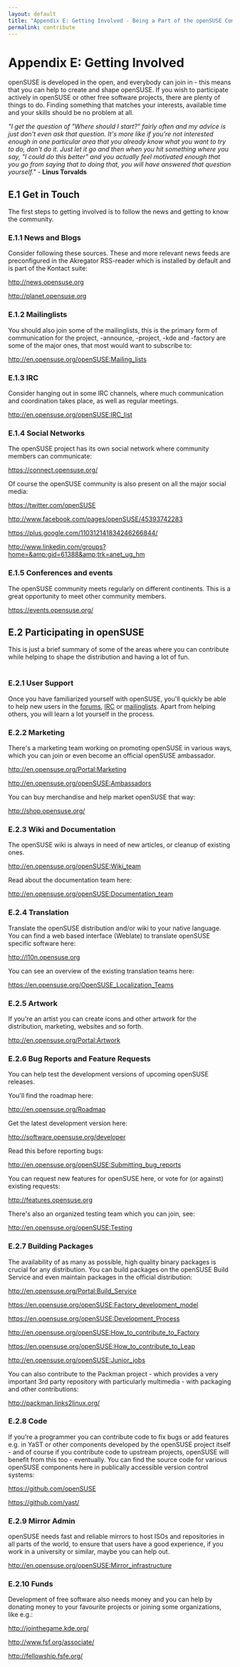 ```yaml
---
layout: default
title: "Appendix E: Getting Involved - Being a Part of the openSUSE Community and How to Contribute"
permalink: contribute
---
```


# Appendix E: Getting Involved

openSUSE is developed in the open, and everybody can join in - this means that you can help to create and shape openSUSE. If you wish to participate actively in openSUSE or other free software projects, there are plenty of things to do. Finding something that matches your interests, available time and your skills should be no problem at all.

<div class="tip"><em>"I get the question of "Where should I start?" fairly often and my advice is just don't even ask that question. It's more like if you're not interested enough in one particular area that you already know what you want to try to do, don't do it. Just let it go and then when you hit something where you say, "I could do this better" and you actually feel motivated enough that you go from saying that to doing that, you will have answered that question yourself."</em> - <b>Linus Torvalds</b></div>

## E.1 Get in Touch

The first steps to getting involved is to follow the news and getting to know the community.

### E.1.1 News and Blogs

Consider following these sources. These and more relevant news feeds are preconfigured in the Akregator RSS-reader which is installed by default and is part of the Kontact suite:

<a href="http://news.opensuse.org" target="_blank">http://news.opensuse.org</a>

<a href="http://planet.opensuse.org" target="_blank">http://planet.opensuse.org</a>

### E.1.2 Mailinglists

You should also join some of the mailinglists, this is the primary form of communication for the project, -announce, -project, -kde and -factory are some of the major ones, that most would want to subscribe to:

<a href="http://en.opensuse.org/openSUSE:Mailing_lists" target="_blank">http://en.opensuse.org/openSUSE:Mailing_lists</a>

### E.1.3 IRC

Consider hanging out in some IRC channels, where much communication and coordination takes place, as well as regular meetings.

<a href="http://en.opensuse.org/openSUSE:IRC_list" target="_blank">http://en.opensuse.org/openSUSE:IRC_list</a>

### E.1.4 Social Networks

The openSUSE project has its own social network where community members can communicate:

<a href="https://connect.opensuse.org/" target="_blank">https://connect.opensuse.org/</a>

Of course the openSUSE community is also present on all the major social media:

<a href="https://twitter.com/openSUSE" target="_blank">https://twitter.com/openSUSE</a>

<a href="http://www.facebook.com/pages/openSUSE/45393742283" target="_blank">http://www.facebook.com/pages/openSUSE/45393742283</a>

<a href="https://plus.google.com/110312141834246266844/" target="_blank">https://plus.google.com/110312141834246266844/</a>

<a href="http://www.linkedin.com/groups?home=&amp;gid=61388&amp;trk=anet_ug_hm" target="_blank">http://www.linkedin.com/groups?home=&amp;gid=61388&amp;trk=anet_ug_hm</a>

### E.1.5 Conferences and events

The openSUSE community meets regularly on different continents. This is a great opportunity to meet other community members.

<a href="https://events.opensuse.org/" target="_blank">https://events.opensuse.org/</a>

## E.2 Participating in openSUSE

This is just a brief summary of some of the areas where you can contribute while helping to shape the distribution and having a lot of fun.<br /><br />

### E.2.1 User Support

Once you have familiarized yourself with openSUSE, you'll quickly be able to help new users in the <a href="http://forums.opensuse.org" target="_blank">forums</a>, <a href="http://en.opensuse.org/openSUSE:IRC_list" target="_blank">IRC</a> or <a href="http://en.opensuse.org/openSUSE:Mailing_lists" target="_blank">mailinglists</a>. Apart from helping others, you will learn a lot yourself in the process.

### E.2.2 Marketing

There's a marketing team working on promoting openSUSE in various ways, which you can join or even become an official openSUSE ambassador.

<a href="http://en.opensuse.org/Portal:Marketing" target="_blank">http://en.opensuse.org/Portal:Marketing</a>

<a href="http://en.opensuse.org/openSUSE:Ambassadors" target="_blank">http://en.opensuse.org/openSUSE:Ambassadors</a>

You can buy merchandise and help market openSUSE that way:

<a href="http://shop.opensuse.org" target="_blank">http://shop.opensuse.org/</a>

### E.2.3 Wiki and Documentation

The openSUSE wiki is always in need of new articles, or cleanup of existing ones.

<a href="http://en.opensuse.org/openSUSE:Wiki_team" target="_blank">http://en.opensuse.org/openSUSE:Wiki_team</a>

Read about the documentation team here:

<a href="http://en.opensuse.org/openSUSE:Documentation_team" target="_blank">
http://en.opensuse.org/openSUSE:Documentation_team</a>

### E.2.4 Translation

Translate the openSUSE distribution and/or wiki to your native language. You can find a web based interface (Weblate) to translate openSUSE specific software here:

<a href="http://l10n.opensuse.org" target="_blank">http://l10n.opensuse.org</a>

You can see an overview of the existing translation teams here:

<a href="https://en.opensuse.org/OpenSUSE_Localization_Teams" target="_blank">https://en.opensuse.org/OpenSUSE_Localization_Teams</a>

### E.2.5 Artwork

If you're an artist you can create icons and other artwork for the distribution, marketing, websites and so forth.

<a href="http://en.opensuse.org/Portal:Artwork" target="_blank">http://en.opensuse.org/Portal:Artwork</a>

### E.2.6 Bug Reports and Feature Requests

You can help test the development versions of upcoming openSUSE releases.

You'll find the roadmap here:

<a href="http://en.opensuse.org/Roadmap" target="_blank">http://en.opensuse.org/Roadmap</a>

Get the latest development version here:

<a href="http://software.opensuse.org/developer" target="_blank">http://software.opensuse.org/developer</a>

Read this before reporting bugs:

<a href="http://en.opensuse.org/openSUSE:Submitting_bug_reports" target="_blank">http://en.opensuse.org/openSUSE:Submitting_bug_reports</a>

You can request new features for openSUSE here, or vote for (or against) existing requests:

<a href="http://features.opensuse.org" target="_blank">http://features.opensuse.org</a>

There's also an organized testing team which you can join, see:

<a href="http://en.opensuse.org/openSUSE:Testing" target="_blank">http://en.opensuse.org/openSUSE:Testing</a>

### E.2.7 Building Packages

The availability of as many as possible, high quality binary packages is crucial for any distribution. You can build packages on the openSUSE Build Service and even maintain packages in the official distribution:

<a href="http://en.opensuse.org/Portal:Build_Service" target="_blank">http://en.opensuse.org/Portal:Build_Service</a>

<a href="https://en.opensuse.org/openSUSE:Factory_development_model" target="_blank">https://en.opensuse.org/openSUSE:Factory_development_model</a>

<a href="https://en.opensuse.org/openSUSE:Development_Process" target="_blank">https://en.opensuse.org/openSUSE:Development_Process</a>

<a href="http://en.opensuse.org/openSUSE:How_to_contribute_to_Factory" target="_blank">http://en.opensuse.org/openSUSE:How_to_contribute_to_Factory</a>

<a href="https://en.opensuse.org/openSUSE:How_to_contribute_to_Leap" target="_blank">https://en.opensuse.org/openSUSE:How_to_contribute_to_Leap</a>

<a href="http://en.opensuse.org/openSUSE:Junior_jobs" target="_blank">http://en.opensuse.org/openSUSE:Junior_jobs</a>

You can also contribute to the Packman project - which provides a very important 3rd party repository with particularly multimedia - with packaging and other contributions:

<a href="http://packman.links2linux.org/" target="_blank">http://packman.links2linux.org/</a>

### E.2.8 Code

If you're a programmer you can contribute code to fix bugs or add features e.g. in YaST or other components developed by the openSUSE project itself - and of course if you contribute code to upstream projects, openSUSE will benefit from this too - eventually. You can find the source code for various openSUSE components here in publically accessible version control systems:

<a href="https://github.com/openSUSE" target="_blank">https://github.com/openSUSE</a>

<a href="https://github.com/yast/" target="_blank">https://github.com/yast/</a>

### E.2.9 Mirror Admin

openSUSE needs fast and reliable mirrors to host ISOs and repositories in all parts of the world, to ensure that users have a good experience, if you work in a university or similar, maybe you can help out.

<a href="http://en.opensuse.org/openSUSE:Mirror_infrastructure" target="_blank">http://en.opensuse.org/openSUSE:Mirror_infrastructure</a>

### E.2.10 Funds

Development of free software also needs money and you can help by donating money to your favourite projects or joining some organizations, like e.g.:

<a href="http://jointhegame.kde.org/" target="_blank">http://jointhegame.kde.org/</a>

<a href="http://www.fsf.org/associate/" target="_blank">http://www.fsf.org/associate/</a>

<a href="http://fellowship.fsfe.org/" target="_blank">http://fellowship.fsfe.org/</a>

